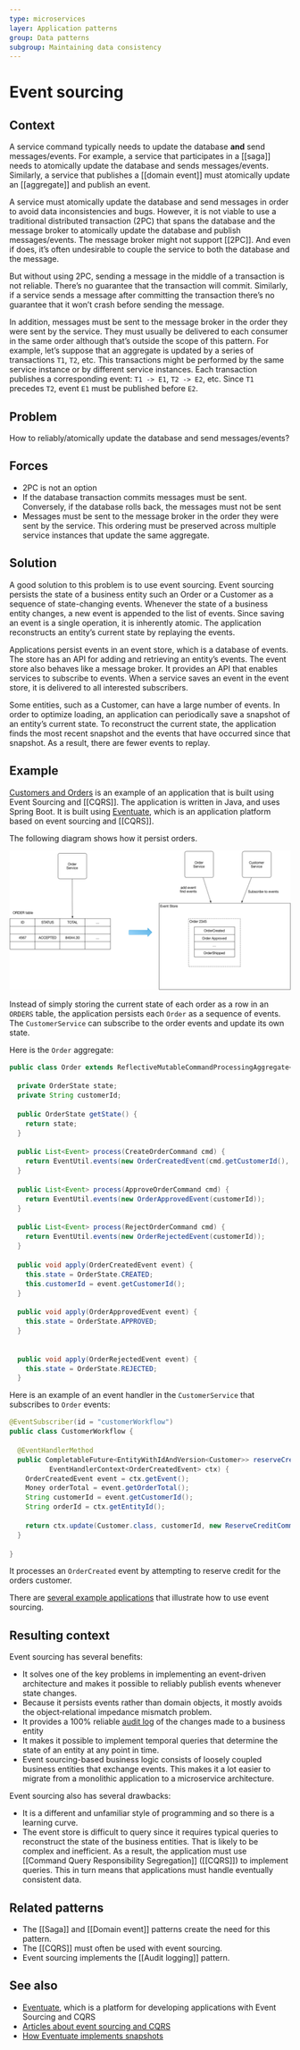 ```yaml
---
type: microservices
layer: Application patterns
group: Data patterns
subgroup: Maintaining data consistency
---
```

# Event sourcing

## Context

A service command typically needs to update the database **and** send messages/events. For example, a service that participates in a [[saga]] needs to atomically update the database and sends messages/events. Similarly, a service that publishes a [[domain event]] must atomically update an [[aggregate]] and publish an event.

A service must atomically update the database and send messages in order to avoid data inconsistencies and bugs. However, it is not viable to use a traditional distributed transaction (2PC) that spans the database and the message broker to atomically update the database and publish messages/events. The message broker might not support [[2PC]]. And even if does, it’s often undesirable to couple the service to both the database and the message.

But without using 2PC, sending a message in the middle of a transaction is not reliable. There’s no guarantee that the transaction will commit. Similarly, if a service sends a message after committing the transaction there’s no guarantee that it won’t crash before sending the message.

In addition, messages must be sent to the message broker in the order they were sent by the service. They must usually be delivered to each consumer in the same order although that’s outside the scope of this pattern. For example, let’s suppose that an aggregate is updated by a series of transactions `T1`, `T2`, etc. This transactions might be performed by the same service instance or by different service instances. Each transaction publishes a corresponding event: `T1 -> E1`, `T2 -> E2`, etc. Since `T1` precedes `T2`, event `E1` must be published before `E2`.

## Problem

How to reliably/atomically update the database and send messages/events?

## Forces

- 2PC is not an option
- If the database transaction commits messages must be sent. Conversely, if the database rolls back, the messages must not be sent
- Messages must be sent to the message broker in the order they were sent by the service. This ordering must be preserved across multiple service instances that update the same aggregate.

## Solution

A good solution to this problem is to use event sourcing. Event sourcing persists the state of a business entity such an Order or a Customer as a sequence of state-changing events. Whenever the state of a business entity changes, a new event is appended to the list of events. Since saving an event is a single operation, it is inherently atomic. The application reconstructs an entity’s current state by replaying the events.

Applications persist events in an event store, which is a database of events. The store has an API for adding and retrieving an entity’s events. The event store also behaves like a message broker. It provides an API that enables services to subscribe to events. When a service saves an event in the event store, it is delivered to all interested subscribers.

Some entities, such as a Customer, can have a large number of events. In order to optimize loading, an application can periodically save a snapshot of an entity’s current state. To reconstruct the current state, the application finds the most recent snapshot and the events that have occurred since that snapshot. As a result, there are fewer events to replay.

## Example

[Customers and Orders](https://github.com/eventuate-examples/eventuate-examples-java-customers-and-orders) is an example of an application that is built using Event Sourcing and [[CQRS]]. The application is written in Java, and uses Spring Boot. It is built using [Eventuate](http://eventuate.io/), which is an application platform based on event sourcing and [[CQRS]].

The following diagram shows how it persist orders.

![](storingevents.png)

Instead of simply storing the current state of each order as a row in an `ORDERS` table, the application persists each `Order` as a sequence of events. The `CustomerService` can subscribe to the order events and update its own state.

Here is the `Order` aggregate:

```java
public class Order extends ReflectiveMutableCommandProcessingAggregate<Order, OrderCommand> {

  private OrderState state;
  private String customerId;

  public OrderState getState() {
    return state;
  }

  public List<Event> process(CreateOrderCommand cmd) {
    return EventUtil.events(new OrderCreatedEvent(cmd.getCustomerId(), cmd.getOrderTotal()));
  }

  public List<Event> process(ApproveOrderCommand cmd) {
    return EventUtil.events(new OrderApprovedEvent(customerId));
  }

  public List<Event> process(RejectOrderCommand cmd) {
    return EventUtil.events(new OrderRejectedEvent(customerId));
  }

  public void apply(OrderCreatedEvent event) {
    this.state = OrderState.CREATED;
    this.customerId = event.getCustomerId();
  }

  public void apply(OrderApprovedEvent event) {
    this.state = OrderState.APPROVED;
  }


  public void apply(OrderRejectedEvent event) {
    this.state = OrderState.REJECTED;
  }
```

Here is an example of an event handler in the `CustomerService` that subscribes to `Order` events:

```java
@EventSubscriber(id = "customerWorkflow")
public class CustomerWorkflow {

  @EventHandlerMethod
  public CompletableFuture<EntityWithIdAndVersion<Customer>> reserveCredit(
          EventHandlerContext<OrderCreatedEvent> ctx) {
    OrderCreatedEvent event = ctx.getEvent();
    Money orderTotal = event.getOrderTotal();
    String customerId = event.getCustomerId();
    String orderId = ctx.getEntityId();

    return ctx.update(Customer.class, customerId, new ReserveCreditCommand(orderTotal, orderId));
  }

}
```

It processes an `OrderCreated` event by attempting to reserve credit for the orders customer.

There are [several example applications](http://eventuate.io/exampleapps.html) that illustrate how to use event sourcing.

## Resulting context

Event sourcing has several benefits:
- It solves one of the key problems in implementing an event-driven architecture and makes it possible to reliably publish events whenever state changes.
- Because it persists events rather than domain objects, it mostly avoids the object‑relational impedance mismatch problem.
- It provides a 100% reliable [audit log](https://microservices.io/patterns/observability/audit-logging) of the changes made to a business entity
- It makes it possible to implement temporal queries that determine the state of an entity at any point in time.
- Event sourcing-based business logic consists of loosely coupled business entities that exchange events. This makes it a lot easier to migrate from a monolithic application to a microservice architecture.

Event sourcing also has several drawbacks:
- It is a different and unfamiliar style of programming and so there is a learning curve.
- The event store is difficult to query since it requires typical queries to reconstruct the state of the business entities. That is likely to be complex and inefficient. As a result, the application must use [[Command Query Responsibility Segregation]] ([[CQRS]]) to implement queries. This in turn means that applications must handle eventually consistent data.

## Related patterns

- The [[Saga]] and [[Domain event]] patterns create the need for this pattern.
- The [[CQRS]] must often be used with event sourcing.
- Event sourcing implements the [[Audit logging]] pattern.

## See also

- [Eventuate](http://eventuate.io/), which is a platform for developing applications with Event Sourcing and CQRS
- [Articles about event sourcing and CQRS](http://eventuate.io/articles.html)
- [How Eventuate implements snapshots](https://blog.eventuate.io/2017/03/07/eventuate-local-now-supports-snapshots/)